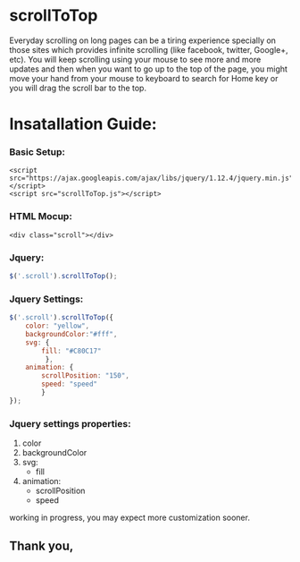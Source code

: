 # scrollToTop
Everyday scrolling on long pages can be a tiring experience specially on those sites which provides infinite scrolling (like facebook, twitter, Google+, etc). You will keep scrolling using your mouse to see more and more updates and then when you want to go up to the top of the page, you might move your hand from your mouse to keyboard to search for Home key or you will drag the scroll bar to the top.

# Insatallation Guide:

### Basic Setup:
```
<script src="https://ajax.googleapis.com/ajax/libs/jquery/1.12.4/jquery.min.js"></script>
<script src="scrollToTop.js"></script>
```

### HTML Mocup:
```
<div class="scroll"></div>
```

### Jquery:
```javascript
$('.scroll').scrollToTop();
```

### Jquery Settings:
```javascript
$('.scroll').scrollToTop({
	color: "yellow",
	backgroundColor:"#fff",
	svg: {
		fill: "#C80C17"
	     },
	animation: {
		scrollPosition: "150",
		speed: "speed"
		}
});
```
### Jquery settings properties:
1. color
2. backgroundColor
3. svg:
      - fill
4. animation:
      - scrollPosition
      - speed
      


working in progress, you may expect more customization sooner. 

## Thank you,

